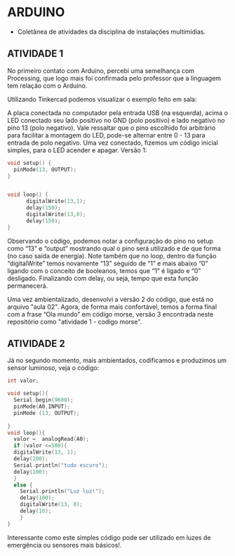 # ARDUINO
* Coletânea de atividades da disciplina de instalações multimídias.

## ATIVIDADE 1

No primeiro contato com Arduino, percebi uma semelhança com Processing, que logo mais foi confirmada pelo professor que a linguagem tem relação com o Arduino.


Utilizando Tinkercad podemos visualizar o exemplo feito em sala:

A placa conectada no computador pela entrada USB (na esquerda), acima o LED conectado seu lado positivo no GND (polo positivo) e lado negativo no pino 13 (polo negativo). Vale ressaltar que o pino escolhido foi arbitrário para facilitar a montagem do LED, pode-se alternar entre 0 - 13 para entrada de polo negativo.
Uma vez conectado, fizemos um código inicial simples, para o LED acender e apagar.
Versão 1:

```C++
void setup() {
  pinMode(13, OUTPUT);
}


void loop() {
      digitalWrite(13,1);
      delay(150);
      digitalWrite(13,0);
      delay(150);
}
```

Observando o código, podemos notar a configuração do pino no setup como “13” e “output” mostrando qual o pino será utilizado e de que forma (no caso saída de energia). Note também que no loop, dentro da função “digitalWrite” temos novamente “13” seguido de “1” e mais abaixo “0” ligando com o conceito de booleanos, temos que “1” é ligado e “0” desligado. Finalizando com delay, ou seja, tempo que esta função permanecerá.


Uma vez ambientalizado, desenvolvi a versão 2 do código, que está no arquivo "aula 02". Agora, de forma mais confortável, temos a forma final com a frase “Ola mundo” em código morse, versão 3 encontrada neste repositório como "atividade 1 - codigo morse".

## ATIVIDADE 2

Já no segundo momento, mais ambientados, codificamos e produzimos um sensor luminoso, veja o código:

```C++
int valor;

void setup(){
  Serial.begin(9600);
  pinMode(A0,INPUT);
  pinMode (13, OUTPUT);
  
}
void loop(){
  valor =  analogRead(A0);
  if (valor <=500){
  digitalWrite(13, 1);
  delay(200);
  Serial.println("tudo escuro");
  delay(100);
  }
  else {
    Serial.println("Luz luz!");
    delay(100);
    digitalWrite(13, 0);
    delay(10);
    }
}
```
Interessante como este simples código pode ser utilizado em luzes de emergência ou sensores mais básicos!.
